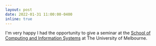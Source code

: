 ```yaml
---
layout: post
date: 2022-01-31 11:00:00-0400
inline: true
---
```


I'm very happy I had the opportunity to give a seminar at the [School of Computing and Information Systems](https://cis.unimelb.edu.au/) at The University of Melbourne.
